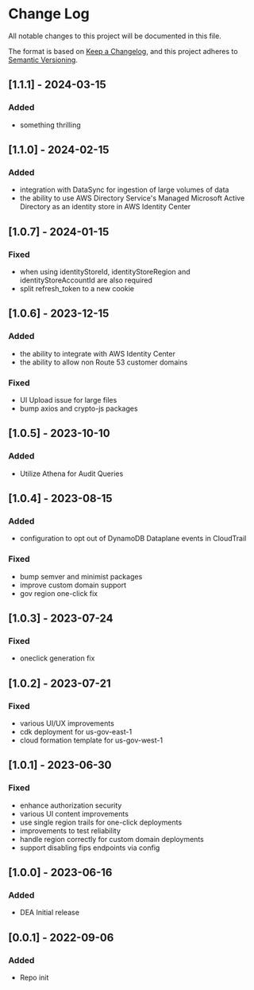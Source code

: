 # Change Log

All notable changes to this project will be documented in this file.

The format is based on [Keep a Changelog](https://keepachangelog.com/en/1.0.0/),
and this project adheres to [Semantic Versioning](https://semver.org/spec/v2.0.0.html).

## [1.1.1] - 2024-03-15

### Added
- something thrilling

## [1.1.0] - 2024-02-15

### Added

- integration with DataSync for ingestion of large volumes of data
- the ability to use AWS Directory Service's Managed Microsoft Active Directory as an identity store in AWS Identity Center

## [1.0.7] - 2024-01-15

### Fixed

- when using identityStoreId, identityStoreRegion and identityStoreAccountId are also required
- split refresh_token to a new cookie

## [1.0.6] - 2023-12-15

### Added

- the ability to integrate with AWS Identity Center
- the ability to allow non Route 53 customer domains

### Fixed

- UI Upload issue for large files
- bump axios and crypto-js packages

## [1.0.5] - 2023-10-10

### Added

- Utilize Athena for Audit Queries

## [1.0.4] - 2023-08-15

### Added

- configuration to opt out of DynamoDB Dataplane events in CloudTrail

### Fixed

- bump semver and minimist packages
- improve custom domain support
- gov region one-click fix

## [1.0.3] - 2023-07-24

### Fixed

- oneclick generation fix

## [1.0.2] - 2023-07-21

### Fixed

- various UI/UX improvements
- cdk deployment for us-gov-east-1
- cloud formation template for us-gov-west-1

## [1.0.1] - 2023-06-30

### Fixed

- enhance authorization security
- various UI content improvements
- use single region trails for one-click deployments
- improvements to test reliability
- handle region correctly for custom domain deployments
- support disabling fips endpoints via config

## [1.0.0] - 2023-06-16

### Added

- DEA Initial release

## [0.0.1] - 2022-09-06

### Added

- Repo init
